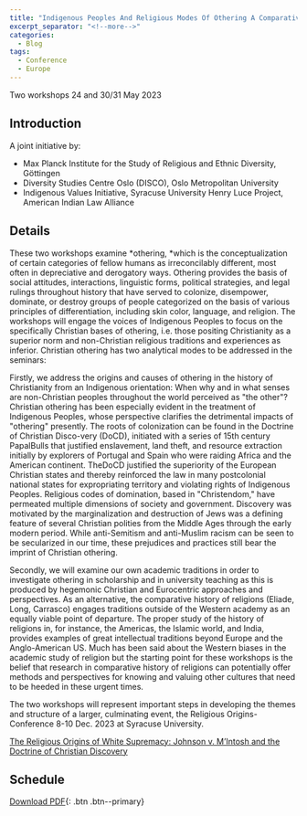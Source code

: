 ```yaml
---
title: "Indigenous Peoples And Religious Modes Of Othering A Comparative History Of Religions Perspective Two Workshops 24 And 30/31 May 2023"
excerpt_separator: "<!--more-->"
categories:
  - Blog
tags:
  - Conference
  - Europe
---
```

Two workshops 24 and 30/31 May 2023

## Introduction
A joint initiative by:
- Max Planck Institute for the Study of Religious and Ethnic Diversity, Göttingen
- Diversity Studies Centre Oslo (DISCO), Oslo Metropolitan University
- Indigenous Values Initiative, Syracuse University Henry Luce Project, American Indian Law Alliance

## Details
These two workshops examine *othering, *which is the conceptualization of certain categories of fellow humans as irreconcilably different, most often in depreciative and derogatory ways. Othering provides the basis of social attitudes, interactions, linguistic forms, political strategies, and legal rulings throughout history that have served to colonize, disempower, dominate, or destroy groups of people categorized on the basis of various principles of differentiation, including skin color, language, and religion. The workshops will engage the voices of Indigenous Peoples to focus on the specifically Christian bases of othering, i.e. those positing Christianity as a superior norm and non-Christian religious traditions and experiences as inferior. Christian othering has two analytical modes to be addressed in the seminars:

Firstly, we address the origins and causes of othering in the history of Christianity from an Indigenous orientation: When why and in what senses are non-Christian peoples throughout the world perceived as "the other"? Christian othering has been especially evident in the treatment of Indigenous Peoples, whose perspective clarifies the detrimental impacts of "othering" presently. The roots of colonization can be found in the Doctrine of Christian Disco-very (DoCD), initiated with a series of 15th century PapalBulls that justified enslavement, land theft, and resource extraction initially by explorers of Portugal and Spain who were raiding Africa and the American continent. TheDoCD justified the superiority of the European Christian states and thereby reinforced the law in many postcolonial national states for expropriating territory and violating rights of Indigenous Peoples. Religious codes of domination, based in "Christendom," have permeated multiple dimensions of society and government. Discovery was motivated by the marginalization and destruction of Jews was a defining feature of several Christian polities from the Middle Ages through the early modern period. While anti-Semitism and anti-Muslim racism can be seen to be secularized in our time, these prejudices and practices still bear the imprint of Christian othering.

Secondly, we will examine our own academic traditions in order to investigate othering in scholarship and in university teaching as this is produced by hegemonic Christian and Eurocentric approaches and perspectives. As an alternative, the comparative history of religions (Eliade, Long, Carrasco) engages traditions outside of the Western academy as an equally viable point of departure. The proper study of the history of religions in, for instance, the Americas, the Islamic world, and India, provides examples of great intellectual traditions beyond Europe and the Anglo-American US. Much has been said about the Western biases in the academic study of religion but the starting point for these workshops is the belief that research in comparative history of religions can potentially offer methods and perspectives for knowing and valuing other cultures that need to be heeded in these urgent times.

The two workshops will represent important steps in developing the themes and structure of a larger, culminating event, the Religious Origins-Conference 8-10 Dec. 2023 at Syracuse University.

[The Religious Origins of White Supremacy: Johnson v. M’Intosh and the Doctrine of Christian Discovery](/blog/religious-origins-white-supremacy/)

## Schedule
[Download PDF](/assets/pdfs/2023-05-24_Workshop-IndigenousPeople_Desc+Goettingen+Oslo.pdf){: .btn .btn--primary}
